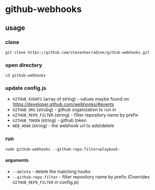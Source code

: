# github-webhooks

## usage
### clone
```
git clone https://github.com/stevenharradine/github-webhooks.git
```
### open directory
```
cd github-webhooks
```
### update config.js
 * `GITHUB_EVENTS` (array of string) - values maybe found on https://developer.github.com/webhooks/#events
 * `GITHUB_ORG` (strubg) - github organization to run in
 * `GITHUB_REPO_FILTER` (string) - filter repository name by prefix
 * `GITHUB_TOKEN` (string) - github token
 * `WEB_HOOK` (string) - the webhook url to add/delete

### run
```
node github-webhooks --github-repo-filter=playbook-
```
#### arguments
 * `--delete` - delete the matching hooks
 * `--github-repo-filter` - filter repository name by prefix (Overrides `GITHUB_REPO_FILTER` in config.js)
